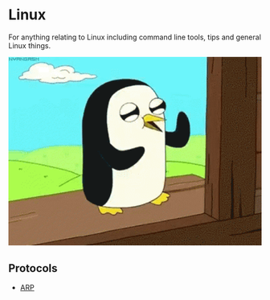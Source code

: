 # Linux

For anything relating to Linux including command line tools, tips and general Linux things.

<img src="../assets/images/robozin.gif" width="700">

## Protocols

- [ARP](../docs/networking/arp.md)